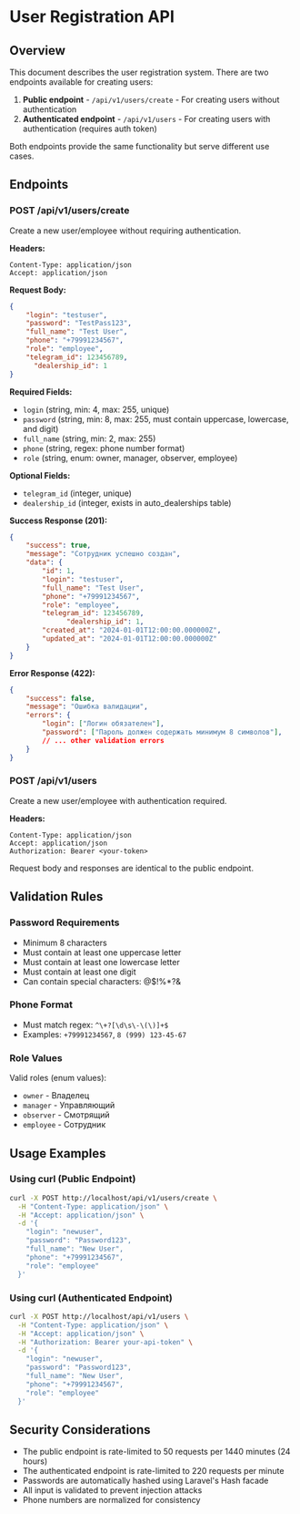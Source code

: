 # User Registration API

## Overview

This document describes the user registration system. There are two endpoints available for creating users:

1. **Public endpoint** - `/api/v1/users/create` - For creating users without authentication
2. **Authenticated endpoint** - `/api/v1/users` - For creating users with authentication (requires auth token)

Both endpoints provide the same functionality but serve different use cases.

## Endpoints

### POST /api/v1/users/create

Create a new user/employee without requiring authentication.

**Headers:**
```
Content-Type: application/json
Accept: application/json
```

**Request Body:**
```json
{
    "login": "testuser",
    "password": "TestPass123",
    "full_name": "Test User",
    "phone": "+79991234567",
    "role": "employee",
    "telegram_id": 123456789,
      "dealership_id": 1
}
```

**Required Fields:**
- `login` (string, min: 4, max: 255, unique)
- `password` (string, min: 8, max: 255, must contain uppercase, lowercase, and digit)
- `full_name` (string, min: 2, max: 255)
- `phone` (string, regex: phone number format)
- `role` (string, enum: owner, manager, observer, employee)

**Optional Fields:**
- `telegram_id` (integer, unique)
- `dealership_id` (integer, exists in auto_dealerships table)

**Success Response (201):**
```json
{
    "success": true,
    "message": "Сотрудник успешно создан",
    "data": {
        "id": 1,
        "login": "testuser",
        "full_name": "Test User",
        "phone": "+79991234567",
        "role": "employee",
        "telegram_id": 123456789,
              "dealership_id": 1,
        "created_at": "2024-01-01T12:00:00.000000Z",
        "updated_at": "2024-01-01T12:00:00.000000Z"
    }
}
```

**Error Response (422):**
```json
{
    "success": false,
    "message": "Ошибка валидации",
    "errors": {
        "login": ["Логин обязателен"],
        "password": ["Пароль должен содержать минимум 8 символов"],
        // ... other validation errors
    }
}
```

### POST /api/v1/users

Create a new user/employee with authentication required.

**Headers:**
```
Content-Type: application/json
Accept: application/json
Authorization: Bearer <your-token>
```

Request body and responses are identical to the public endpoint.

## Validation Rules

### Password Requirements
- Minimum 8 characters
- Must contain at least one uppercase letter
- Must contain at least one lowercase letter
- Must contain at least one digit
- Can contain special characters: @$!%*?&

### Phone Format
- Must match regex: `^\+?[\d\s\-\(\)]+$`
- Examples: `+79991234567`, `8 (999) 123-45-67`

### Role Values
Valid roles (enum values):
- `owner` - Владелец
- `manager` - Управляющий
- `observer` - Смотрящий
- `employee` - Сотрудник

## Usage Examples

### Using curl (Public Endpoint)
```bash
curl -X POST http://localhost/api/v1/users/create \
  -H "Content-Type: application/json" \
  -H "Accept: application/json" \
  -d '{
    "login": "newuser",
    "password": "Password123",
    "full_name": "New User",
    "phone": "+79991234567",
    "role": "employee"
  }'
```

### Using curl (Authenticated Endpoint)
```bash
curl -X POST http://localhost/api/v1/users \
  -H "Content-Type: application/json" \
  -H "Accept: application/json" \
  -H "Authorization: Bearer your-api-token" \
  -d '{
    "login": "newuser",
    "password": "Password123",
    "full_name": "New User",
    "phone": "+79991234567",
    "role": "employee"
  }'
```

## Security Considerations

- The public endpoint is rate-limited to 50 requests per 1440 minutes (24 hours)
- The authenticated endpoint is rate-limited to 220 requests per minute
- Passwords are automatically hashed using Laravel's Hash facade
- All input is validated to prevent injection attacks
- Phone numbers are normalized for consistency
